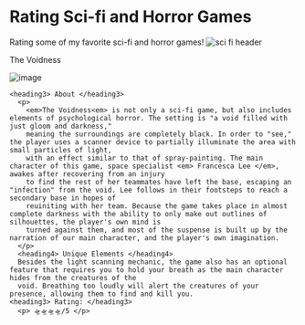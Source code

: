 # Rating Sci-fi and Horror Games
Rating some of my favorite sci-fi and horror games!
![sci fi header](https://github.com/shriyabidani/rating-sci-fi-and-horror-games/assets/145644455/ccb206be-1f3d-4be8-b2e3-e0186f27729c)

<heading1> The Voidness </heading1>

![image](https://github.com/shriyabidani/rating-sci-fi-and-horror-games/assets/145644455/11341003-100b-4dc3-ac8e-e7a0060ce475)

    <heading3> About </heading3>
      <p> 
        <em>The Voidness<em> is not only a sci-fi game, but also includes elements of psychological horror. The setting is "a void filled with just gloom and darkness," 
        meaning the surroundings are completely black. In order to "see," the player uses a scanner device to partially illuminate the area with small particles of light, 
        with an effect similar to that of spray-painting. The main character of this game, space specialist <em> Francesca Lee </em>, awakes after recovering from an injury 
        to find the rest of her teammates have left the base, escaping an "infection" from the void. Lee follows in their footsteps to reach a secondary base in hopes of 
        reuiniting with her team. Because the game takes place in almost complete darkness with the ability to only make out outlines of silhouettes, the player's own mind is 
        turned against them, and most of the suspense is built up by the narration of our main character, and the player's own imagination. 
      </p>
      <heading4> Unique Elements </heading4>
      Besides the light scanning mechanic, the game also has an optional feature that requires you to hold your breath as the main character hides from the creatures of the 
      void. Breathing too loudly will alert the creatures of your presence, allowing them to find and kill you.
    <heading3> Rating: </heading3>
      <p> 🛸🛸🛸🛸/5 </p>
    
